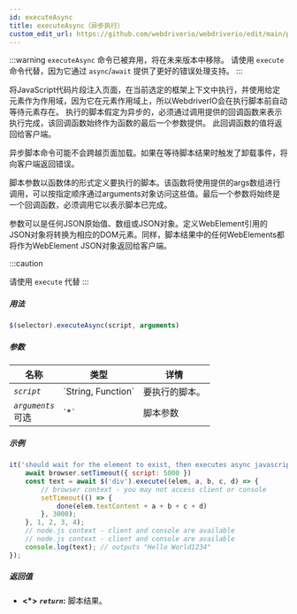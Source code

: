 ```yaml
---
id: executeAsync
title: executeAsync（异步执行）
custom_edit_url: https://github.com/webdriverio/webdriverio/edit/main/packages/webdriverio/src/commands/element/executeAsync.ts
---
```


:::warning
`executeAsync` 命令已被弃用，将在未来版本中移除。
请使用 `execute` 命令代替，因为它通过 `async`/`await` 提供了更好的错误处理支持。
:::

将JavaScript代码片段注入页面，在当前选定的框架上下文中执行，并使用给定元素作为作用域，因为它在元素作用域上，所以WebdriverIO会在执行脚本前自动等待元素存在。
执行的脚本假定为异步的，必须通过调用提供的回调函数来表示执行完成，该回调函数始终作为函数的最后一个参数提供。
此回调函数的值将返回给客户端。

异步脚本命令可能不会跨越页面加载。如果在等待脚本结果时触发了卸载事件，将向客户端返回错误。

脚本参数以函数体的形式定义要执行的脚本。该函数将使用提供的args数组进行调用，可以按指定顺序通过arguments对象访问这些值。最后一个参数将始终是一个回调函数，必须调用它以表示脚本已完成。

参数可以是任何JSON原始值、数组或JSON对象。定义WebElement引用的JSON对象将转换为相应的DOM元素。同样，脚本结果中的任何WebElements都将作为WebElement JSON对象返回给客户端。

:::caution

请使用 `execute` 代替
:::

##### 用法

```js
$(selector).executeAsync(script, arguments)
```

##### 参数

<table>
  <thead>
    <tr>
      <th>名称</th><th>类型</th><th>详情</th>
    </tr>
  </thead>
  <tbody>
    <tr>
      <td><code><var>script</var></code></td>
      <td>`String, Function`</td>
      <td>要执行的脚本。</td>
    </tr>
    <tr>
      <td><code><var>arguments</var></code><br /><span className="label labelWarning">可选</span></td>
      <td>`*`</td>
      <td>脚本参数</td>
    </tr>
  </tbody>
</table>

##### 示例

```js title="executeAsync.js"
it('should wait for the element to exist, then executes async javascript on the page with the element as first argument', async () => {
    await browser.setTimeout({ script: 5000 })
    const text = await $('div').execute((elem, a, b, c, d) => {
        // browser context - you may not access client or console
        setTimeout(() => {
            done(elem.textContent + a + b + c + d)
        }, 3000);
    }, 1, 2, 3, 4);
    // node.js context - client and console are available
    // node.js context - client and console are available
    console.log(text); // outputs "Hello World1234"
});
```

##### 返回值

- **&lt;*&gt;**
            **<code><var>return</var></code>:**              脚本结果。